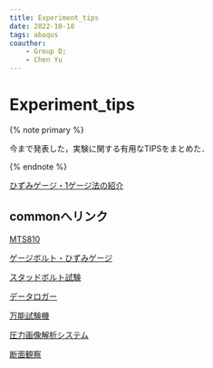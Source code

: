 ```yaml
---
title: Experiment_tips
date: 2022-10-18 
tags: abaqus
coauthor:
    - Group D;
    - Chen Yu
---
```


# Experiment_tips

{% note primary %}

今まで発表した，実験に関する有用なTIPSをまとめた．

{% endnote %}

[ひずみゲージ・1ゲージ法の紹介](./straingaue.html)

## commonへリンク

[MTS810](http://10.108.51.13:5000/index.cgi?launchApp=SYNO.SDS.App.FileStation3.Instance&launchParam=openfile%3D%252Fcommon%252F%25E4%25BE%25BF%25E5%2588%25A9%25E3%2582%25B0%25E3%2583%2583%25E3%2582%25BA%252F04.%25E3%2581%258A%25E5%25BD%25B9%25E7%25AB%258B%25E3%2581%25A1%25E6%2583%2585%25E5%25A0%25B1%252F%25E5%25AE%259F%25E9%25A8%2593%252FMTS810%252F)

[ゲージボルト・ひずみゲージ](http://10.108.51.13:5000/index.cgi?launchApp=SYNO.SDS.App.FileStation3.Instance&launchParam=openfile%3D%252Fcommon%252F%25E4%25BE%25BF%25E5%2588%25A9%25E3%2582%25B0%25E3%2583%2583%25E3%2582%25BA%252F04.%25E3%2581%258A%25E5%25BD%25B9%25E7%25AB%258B%25E3%2581%25A1%25E6%2583%2585%25E5%25A0%25B1%252F%25E5%25AE%259F%25E9%25A8%2593%252F%25E3%2582%25B2%25E3%2583%25BC%25E3%2582%25B8%25E3%2583%259C%25E3%2583%25AB%25E3%2583%2588%25E3%2583%25BB%25E3%2581%25B2%25E3%2581%259A%25E3%2581%25BF%25E3%2582%25B2%25E3%2583%25BC%25E3%2582%25B8%252F)

[スタッドボルト試験](http://10.108.51.13:5000/index.cgi?launchApp=SYNO.SDS.App.FileStation3.Instance&launchParam=openfile%3D%252Fcommon%252F%25E4%25BE%25BF%25E5%2588%25A9%25E3%2582%25B0%25E3%2583%2583%25E3%2582%25BA%252F04.%25E3%2581%258A%25E5%25BD%25B9%25E7%25AB%258B%25E3%2581%25A1%25E6%2583%2585%25E5%25A0%25B1%252F%25E5%25AE%259F%25E9%25A8%2593%252F%25E3%2582%25B9%25E3%2582%25BF%25E3%2583%2583%25E3%2583%2589%25E3%2583%259C%25E3%2583%25AB%25E3%2583%2588%25E8%25A9%25A6%25E9%25A8%2593%252F)

[データロガー](http://10.108.51.13:5000/index.cgi?launchApp=SYNO.SDS.App.FileStation3.Instance&launchParam=openfile%3D%252Fcommon%252F%25E4%25BE%25BF%25E5%2588%25A9%25E3%2582%25B0%25E3%2583%2583%25E3%2582%25BA%252F04.%25E3%2581%258A%25E5%25BD%25B9%25E7%25AB%258B%25E3%2581%25A1%25E6%2583%2585%25E5%25A0%25B1%252F%25E5%25AE%259F%25E9%25A8%2593%252F%25E3%2583%2587%25E3%2583%25BC%25E3%2582%25BF%25E3%2583%25AD%25E3%2582%25AC%25E3%2583%25BC%252F)

[万能試験機](http://10.108.51.13:5000/index.cgi?launchApp=SYNO.SDS.App.FileStation3.Instance&launchParam=openfile%3D%252Fcommon%252F%25E4%25BE%25BF%25E5%2588%25A9%25E3%2582%25B0%25E3%2583%2583%25E3%2582%25BA%252F04.%25E3%2581%258A%25E5%25BD%25B9%25E7%25AB%258B%25E3%2581%25A1%25E6%2583%2585%25E5%25A0%25B1%252F%25E5%25AE%259F%25E9%25A8%2593%252F%25E4%25B8%2587%25E8%2583%25BD%25E8%25A9%25A6%25E9%25A8%2593%25E6%25A9%259F%252F)

[圧力画像解析システム](http://10.108.51.13:5000/index.cgi?launchApp=SYNO.SDS.App.FileStation3.Instance&launchParam=openfile%3D%252Fcommon%252F%25E4%25BE%25BF%25E5%2588%25A9%25E3%2582%25B0%25E3%2583%2583%25E3%2582%25BA%252F04.%25E3%2581%258A%25E5%25BD%25B9%25E7%25AB%258B%25E3%2581%25A1%25E6%2583%2585%25E5%25A0%25B1%252F%25E5%25AE%259F%25E9%25A8%2593%252F%25E5%259C%25A7%25E5%258A%259B%25E7%2594%25BB%25E5%2583%258F%25E8%25A7%25A3%25E6%259E%2590%25E3%2582%25B7%25E3%2582%25B9%25E3%2583%2586%25E3%2583%25A0%252F)

[断面観察](http://10.108.51.13:5000/index.cgi?launchApp=SYNO.SDS.App.FileStation3.Instance&launchParam=openfile%3D%252Fcommon%252F%25E4%25BE%25BF%25E5%2588%25A9%25E3%2582%25B0%25E3%2583%2583%25E3%2582%25BA%252F04.%25E3%2581%258A%25E5%25BD%25B9%25E7%25AB%258B%25E3%2581%25A1%25E6%2583%2585%25E5%25A0%25B1%252F%25E5%25AE%259F%25E9%25A8%2593%252F%25E6%2596%25AD%25E9%259D%25A2%25E8%25A6%25B3%25E5%25AF%259F%252F)



